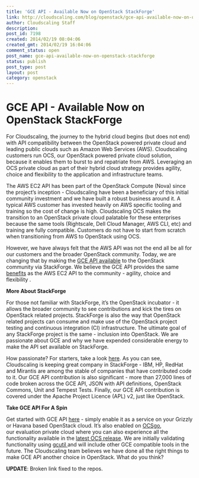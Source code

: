 ```yaml
---
title: 'GCE API - Available Now on OpenStack StackForge'
link: http://cloudscaling.com/blog/openstack/gce-api-available-now-on-openstack-stackforge/
author: Cloudscaling Staff
description: 
post_id: 7198
created: 2014/02/19 08:04:06
created_gmt: 2014/02/19 16:04:06
comment_status: open
post_name: gce-api-available-now-on-openstack-stackforge
status: publish
post_type: post
layout: post
category: openstack
---
```


# GCE API - Available Now on OpenStack StackForge

For Cloudscaling, the journey to the hybrid cloud begins (but does not end) with API compatibility between the OpenStack powered private cloud and leading public clouds such as Amazon Web Services (AWS). Cloudscaling customers run OCS, our OpenStack powered private cloud solution, because it enables them to burst to and repatriate from AWS. Leveraging an OCS private cloud as part of their hybrid cloud strategy provides agility, choice and flexibility to the application and infrastructure teams.

The AWS EC2 API has been part of the OpenStack Compute (Nova) since the project’s inception - Cloudscaling have been a beneficiary of this initial community investment and we have built a robust business around it. A typical AWS customer has invested heavily on AWS specific tooling and training so the cost of change is high. Cloudscaling OCS makes the transition to an OpenStack private cloud palatable for these enterprises because the same tools (Rightscale, Dell Cloud Manager, AWS CLI, etc) and training are fully compatible. Customers do not have to start from scratch when transitioning from AWS to OpenStack using OCS.

However, we have always felt that the AWS API was not the end all be all for our customers and the broader OpenStack community. Today, we are changing that by making the [GCE API available](http://github.com/stackforge/gce-api) to the OpenStack community via StackForge. We believe the GCE API provides the same [benefits](http://go.cloudscaling.com/hybrid-cloud-demonstration-signup) as the AWS EC2 API to the community - agility, choice and flexibility .

**More About StackForge**

For those not familiar with StackForge, it’s the OpenStack incubator - it allows the broader community to see contributions and kick the tires on OpenStack related projects. StackForge is also the way that OpenStack related projects can consume and make use of the OpenStack project testing and continuous integration (CI) infrastructure. The ultimate goal of any StackForge project is the same - inclusion into OpenStack. We are passionate about GCE and why we have expended considerable energy to make the API set available on StackForge.

How passionate? For starters, take a look [here](http://www.stackalytics.com/?release=icehouse&metric=loc&project_type=stackforge&module=&company=&user_id=). As you can see, Cloudscaling is keeping great company in StackForge - IBM, HP, RedHat and Mirantis are among the stable of companies that have contributed code to it. Our GCE API contribution is also significant - more than 27,000 lines of code broken across the GCE API, JSON with API definitions, OpenStack Commons, Unit and Tempest Tests. Finally, our GCE API contribution is covered under the Apache Project Licence (APL) v2, just like OpenStack.

**Take GCE API For A Spin**

Get started with GCE API [here](https://github.com/stackforge/gce-api/blob/master/README.rst) \- simply enable it as a service on your Grizzly or Havana based OpenStack cloud. It’s also enabled on [OCSgo](http://go.cloudscaling.com/OCSgo-FreeTrial), our evaluation private cloud where you can also experience all the functionality available in the [latest OCS release](http://www.cloudscaling.com/blog/openstack/ocs-2-6-is-available-now/). We are initially validating functionality using [gcutil ](https://developers.google.com/compute/docs/gcutil/)and will include other GCE compatible tools in the future. The Cloudscaling team believes we have done all the right things to make GCE API another choice in OpenStack. What do you think?

**UPDATE**: Broken link fixed to the repos.